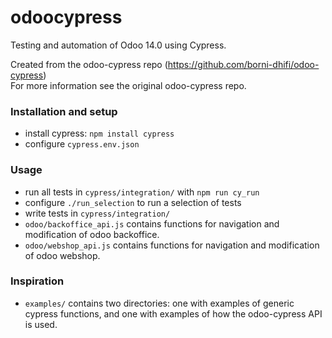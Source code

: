 # odoocypress
Testing and automation of Odoo 14.0 using Cypress.

Created from the odoo-cypress repo (https://github.com/borni-dhifi/odoo-cypress) \
For more information see the original odoo-cypress repo.

### Installation and setup
* install cypress: `npm install cypress`
* configure `cypress.env.json`

### Usage
* run all tests in `cypress/integration/` with `npm run cy_run`
* configure `./run_selection` to run a selection of tests
* write tests in `cypress/integration/`
* `odoo/backoffice_api.js` contains functions for navigation and modification of odoo backoffice.
* `odoo/webshop_api.js` contains functions for navigation and modification of odoo webshop.

### Inspiration
* `examples/` contains two directories: one with examples of generic cypress functions, and one with examples of how the odoo-cypress API is used.
